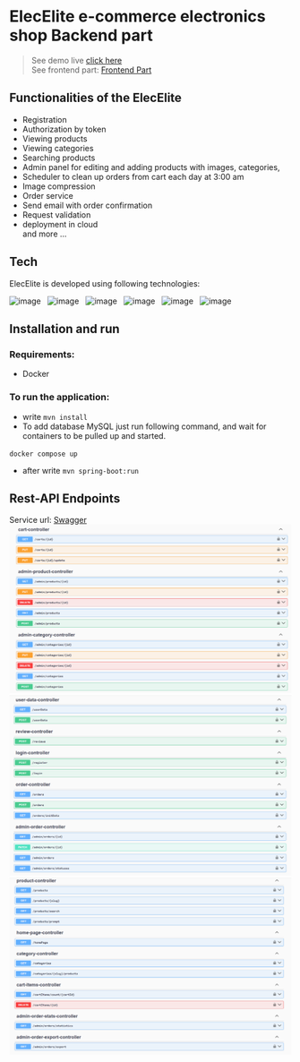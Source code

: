 # ElecElite e-commerce electronics shop Backend part <br>

> See demo live [click here](https://elecelite.onrender.com/ "click to open link") <br>
> See frontend part: [Frontend Part](https://github.com/helter88/shopForntend "click to visit Github repository with frontend part")

## Functionalities of the ElecElite
- Registration
- Authorization by token
- Viewing products
- Viewing categories
- Searching products
- Admin panel for editing and adding products with images, categories,
- Scheduler to clean up orders from cart each day at 3:00 am
- Image compression
- Order service
- Send email with order confirmation
- Request validation
- deployment in cloud <br>
and more ...


## Tech

ElecElite is developed using following technologies: <br>

![image](https://img.shields.io/badge/21-Java-orange?style=for-the-badge) &nbsp;
![image](https://img.shields.io/badge/apache_maven-C71A36?style=for-the-badge&logo=apachemaven&logoColor=white) &nbsp;
![image](https://img.shields.io/badge/Spring_Boot-F2F4F9?style=for-the-badge&logo=spring) &nbsp;
![image](https://img.shields.io/badge/MySQL-4479A1?style=for-the-badge&logo=mysql&logoColor=white) &nbsp;
![image](https://img.shields.io/badge/Liquibase-2962FF?style=for-the-badge&logo=liquibase&logoColor=white) &nbsp;
![image](https://img.shields.io/badge/Docker-2CA5E0?style=for-the-badge&logo=docker&logoColor=white) &nbsp;


## Installation and run

### Requirements:
- Docker

### To run the application:
- write
``
mvn install
``
- To add database MySQL just run following command, and wait for containers to be pulled up and started.

``
docker compose up
``
- after write 
``
mvn spring-boot:run
``

## Rest-API Endpoints

Service url: [Swagger](https://shopbackend-4.onrender.com/swagger-ui/index.html "click to see swagger")
<img src="./readme_images/swagger-1.PNG" alt="swagger-1">
<img src="./readme_images/swagger-2.PNG" alt="swagger-2">
<img src="./readme_images/swagger-3.PNG" alt="swagger-3">